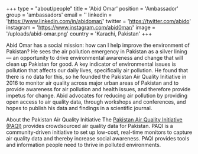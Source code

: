 +++
type = "about/people"
title = 'Abid Omar'
position = 'Ambassador'
group = 'ambassadors'
email = ''
linkedin = 'https://www.linkedin.com/in/abidomar/'
twitter = 'https://twitter.com/abido'
instagram = 'https://www.instagram.com/abid0mar/' 
image = '/uploads/abid-omar.png'
country = 'Karachi, Pakistan'
+++

Abid Omar has a social mission: how can I help improve the environment of Pakistan? He sees the air pollution emergency in Pakistan as a silver lining — an opportunity to drive environmental awareness and change that will clean up Pakistan for good. A key indicator of environmental issues is pollution that affects our daily lives, specifically air pollution. He found that there is no data for this, so he founded the Pakistan Air Quality Initiative in 2016 to monitor air quality across major urban areas of Pakistan and to provide awareness for air pollution and health issues, and therefore provide impetus for change. Abid advocates for reducing air pollution by providing open access to air quality data, through workshops and conferences, and hopes to publish his data and findings in a scientific journal.

About the Pakistan Air Quality Initiative
The [Pakistan Air Quality  Initiative (PAQI)](https://pakairquality.com/) provides crowdsourced air quality data for Pakistan. PAQI is a community-driven initiative to set up low-cost, real-time monitors to capture air quality data and thereby increase social awareness. PAQI provides tools and information people need to thrive in polluted environments.